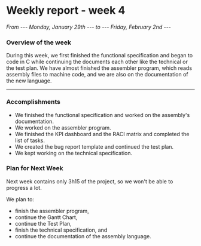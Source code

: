 # Weekly report - week 4

*From --- Monday, January 29th ---  to  --- Friday, February 2nd ---*

### Overview of the week

During this week, we first finished the functional specification and began to code in C while continuing the documents each other like the technical or the test plan. We have almost finished the assembler program, which reads assembly files to machine code, and we are also on the documentation of the new language.

<hr>

### Accomplishments


- We finished the functional specification and worked on the assembly's documentation.
- We worked on the assembler program.
- We finished the KPI dashboard and the RACI matrix and completed the list of tasks.
- We created the bug report template and continued the test plan.
- We kept working on the technical specification.

### Plan for Next Week

Next week contains only 3h15 of the project, so we won't be able to progress a lot.

We plan to:
- finish the assembler program,
- continue the Gantt Chart,
- continue the Test Plan,
- finish the technical specification, and
- continue the documentation of the assembly language.